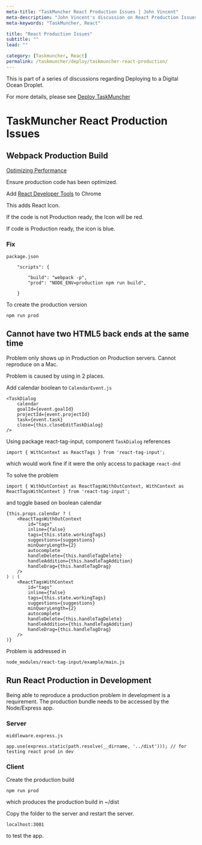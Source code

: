 ```yaml
---
meta-title: "TaskMuncher React Production Issues | John Vincent"
meta-description: "John Vincent's discussion on React Production Issues"
meta-keywords: "TaskMuncher, React"

title: "React Production Issues"
subtitle: ""
lead: ""

category: [Taskmuncher, React]
permalink: /taskmuncher/deploy/taskmuncher-react-production/
---
```


This is part of a series of discussions regarding Deploying to a Digital Ocean Droplet.

For more details, please see 
[Deploy TaskMuncher](/taskmuncher/overview/#deploy)

<!-- end -->

# TaskMuncher React Production Issues


## Webpack Production Build

[Optimizing Performance](https://reactjs.org/docs/optimizing-performance.html#use-the-production-build)

Ensure production code has been optimized. 

Add [React Developer Tools](https://chrome.google.com/webstore/detail/react-developer-tools/fmkadmapgofadopljbjfkapdkoienihi) to Chrome

This adds React Icon. 

If the code is not Production ready, the Icon will be red.

If code is Production ready, the icon is blue.

### Fix

`package.json`

```
	"scripts": {

		"build": "webpack -p",
		"prod": "NODE_ENV=production npm run build",

	}
```

To create the production version

```
npm run prod
```

## Cannot have two HTML5 back ends at the same time

Problem only shows up in Production on Production servers. Cannot reproduce on a Mac.

Problem is caused by using in 2 places. 

Add calendar boolean to `CalendarEvent.js`

```
<TaskDialog
	calendar
	goalId={event.goalId}
	projectId={event.projectId}
	task={event.task}
	close={this.closeEditTaskDialog}
/>
```

Using package react-tag-input, component `TaskDialog` references

```
import { WithContext as ReactTags } from 'react-tag-input';
```

which would work fine if it were the only access to package `react-dnd`

To solve the problem

```
import { WithOutContext as ReactTagsWithOutContext, WithContext as ReactTagsWithContext } from 'react-tag-input';
```

and toggle based on boolean calendar

```
{this.props.calendar ? (
	<ReactTagsWithOutContext
		id="tags"
		inline={false}
		tags={this.state.workingTags}
		suggestions={suggestions}
		minQueryLength={2}
		autocomplete
		handleDelete={this.handleTagDelete}
		handleAddition={this.handleTagAddition}
		handleDrag={this.handleTagDrag}
	/>
) : (
	<ReactTagsWithContext
		id="tags"
		inline={false}
		tags={this.state.workingTags}
		suggestions={suggestions}
		minQueryLength={2}
		autocomplete
		handleDelete={this.handleTagDelete}
		handleAddition={this.handleTagAddition}
		handleDrag={this.handleTagDrag}
	/>
)}
```

Problem is addressed in

```
node_modules/react-tag-input/example/main.js
```

## Run React Production in Development

Being able to reproduce a production problem in development is a requirement. The production bundle needs to be accessed by the Node/Express app.

### Server

`middleware.express.js`

```
app.use(express.static(path.resolve(__dirname, '../dist'))); // for testing react prod in dev
```

### Client

Create the production build

```
npm run prod
```

which produces the production build in ~/dist

Copy the folder to the server and restart the server.

```
localhost:3001
```

to test the app.




